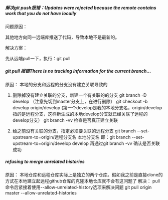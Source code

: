 ##### 解决git push报错：Updates were rejected because the remote contains work that you do not have locally
问题原因：

其他地方向同一远端库推送了代码，导致本地不是最新的。

解决方案：

先从远端pull一下，执行：git pull

##### git pull 报错There is no tracking information for the current branch...
原因： 本地的分支和远程的分支没有建立关联导致的
1. 删除掉没有建立关联的分支，新建一个有关联的的分支
git branch -D develop （注意先切到master分支上，在进行删除）
git checkout -b develop origin/develop (第一个develop是我的本地分支名，origin/develop指的是远程分支，这样新生成的本地develop分支就已经关联了远程的develop分支）
git branch -vv 检查是否真正建立关联

2. 给之前没有关联的分支，指定必须要关联的远程分支
git branch --set-upstream-to=origin/远程分支名 本地分支名
即：git branch --set-upstream-to=origin/develop develop
再通过git branch -vv 确认是否关联成功

##### refusing to merge unrelated histories
原因： 本地仓库和远程仓库实际上是独立的两个仓库。假如我之前是直接clone的方式在本地建立起远程github仓库的克隆本地仓库就不会有这问题了
解决： pull命令后紧接着使用--allow-unrelated-history选项来解决问题
git pull origin master --allow-unrelated-histories